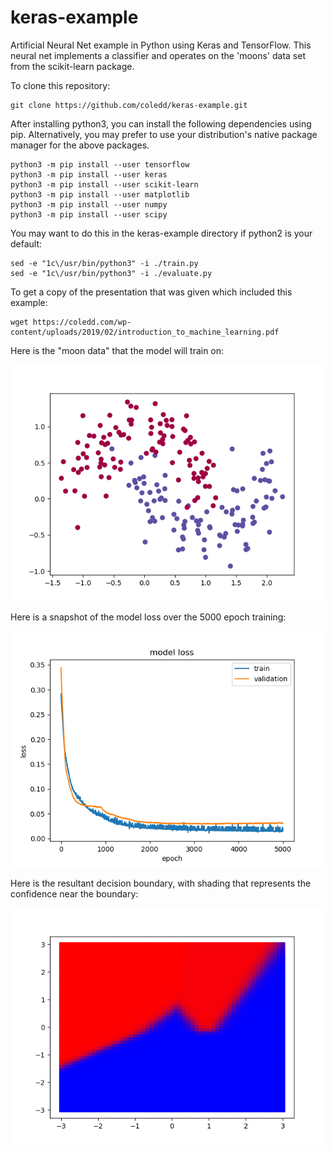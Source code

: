 # keras-example
Artificial Neural Net example in Python using Keras and TensorFlow. This neural net implements a classifier and operates on the 'moons' data set from the scikit-learn package.

To clone this repository:
```
git clone https://github.com/coledd/keras-example.git
```

After installing python3, you can install the following dependencies using pip. Alternatively, you may prefer to use your distribution's native package manager for the above packages.

```
python3 -m pip install --user tensorflow
python3 -m pip install --user keras
python3 -m pip install --user scikit-learn
python3 -m pip install --user matplotlib
python3 -m pip install --user numpy
python3 -m pip install --user scipy
```

You may want to do this in the keras-example directory if python2 is your default:
```
sed -e "1c\/usr/bin/python3" -i ./train.py
sed -e "1c\/usr/bin/python3" -i ./evaluate.py
```

To get a copy of the presentation that was given which included this example:
```
wget https://coledd.com/wp-content/uploads/2019/02/introduction_to_machine_learning.pdf
```

Here is the "moon data" that the model will train on:

![Moon Data](moon_data.png)

Here is a snapshot of the model loss over the 5000 epoch training:

![Training Loss](loss.png)

Here is the resultant decision boundary, with shading that represents the confidence near the boundary:

![Decision Boundary](decision_boundary.png)


